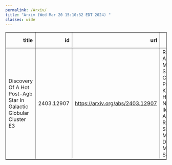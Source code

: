```yaml
---
permalink: /Arxiv/
title: "Arxiv (Wed Mar 20 15:10:32 EDT 2024) "
classes: wide
---
```

<table border="1" class="dataframe">
  <thead>
    <tr style="text-align: right;">
      <th>title</th>
      <th>id</th>
      <th>url</th>
      <th>authors</th>
      <th>Local Authors</th>
    </tr>
  </thead>
  <tbody>
    <tr>
      <td>Discovery Of A Hot Post-Agb Star In Galactic Globular Cluster E3</td>
      <td>2403.12907</td>
      <td><a href="https://arxiv.org/abs/2403.12907" target="_blank">https://arxiv.org/abs/2403.12907</a></td>
      <td>R. Kumar, A. Moharana, S. Piridi, A. C. Pradhan, K. G. Hełminiak, N. Ikonnikova, A. Dodin, R. Szczerba, M. Giersz, D. K. Ojha, M. R. Samal</td>
      <td>Anil Pradhan</td>
    </tr>
  </tbody>
</table>